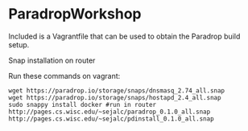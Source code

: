 # ParadropWorkshop

Included is a Vagrantfile that can be used to obtain the Paradrop build setup.

Snap installation on router

Run these commands on vagrant:
```
wget https://paradrop.io/storage/snaps/dnsmasq_2.74_all.snap
wget https://paradrop.io/storage/snaps/hostapd_2.4_all.snap
sudo snappy install docker #run in router
http://pages.cs.wisc.edu/~sejalc/paradrop_0.1.0_all.snap
http://pages.cs.wisc.edu/~sejalc/pdinstall_0.1.0_all.snap
```

